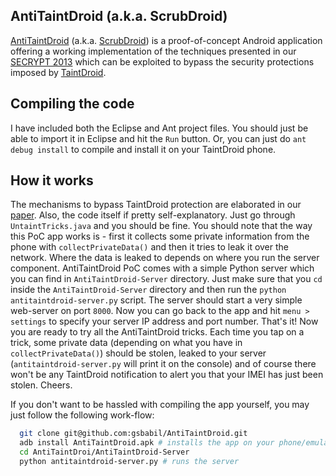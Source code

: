 AntiTaintDroid (a.k.a. ScrubDroid)
----------------------------------

[AntiTaintDroid][3] (a.k.a. [ScrubDroid][1]) is a proof-of-concept Android application offering a working implementation of the techniques presented in our [SECRYPT 2013][1] which can be exploited to bypass the security protections imposed by [TaintDroid][2].


Compiling the code
------------------

I have included both the Eclipse and Ant project files. You should just be able to import it in Eclipse and hit the `Run` button. Or, you can just do `ant debug install` to compile and install it on your TaintDroid phone.


How it works
------------

The mechanisms to bypass TaintDroid protection are elaborated in our [paper][1]. Also, the code itself if pretty self-explanatory. Just go through `UntaintTricks.java` and you should be fine. You should note that the way this PoC app works is - first it collects some private information from the phone with `collectPrivateData()` and then it tries to leak it over the network. Where the data is leaked to depends on where you run the server component. AntiTaintDroid PoC comes with a simple Python server which you can find in `AntiTaintDroid-Server` directory. Just make sure that you `cd` inside the `AntiTaintDroid-Server` directory and then run the `python antitaintdroid-server.py` script. The server should start a very simple web-server on port `8000`. Now you can go back to the app and hit `menu > settings` to specify your server IP address and port number. That's it! Now you are ready to try all the AntiTaintDroid tricks. Each time you tap on a trick, some private data (depending on what you have in `collectPrivateData()`) should be stolen, leaked to your server (`antitaintdroid-server.py` will print it on the console) and of course there won't be any TaintDroid notification to alert you that your IMEI has just been stolen. Cheers.

If you don't want to be hassled with compiling the app yourself, you may just follow the following work-flow:

```sh
  git clone git@github.com:gsbabil/AntiTaintDroid.git
  adb install AntiTaintDroid.apk # installs the app on your phone/emulator
  cd AntiTaintDroi/AntiTaintDroid-Server 
  python antitaintdroid-server.py # runs the server
```

  [1]: http://www.nicta.com.au/pub?id=6865
  [2]: http://appanalysis.org/
  [3]: http://babilonline.blogspot.com.au/2012/08/antitaintdroid-escaping-taint-analysis.html
